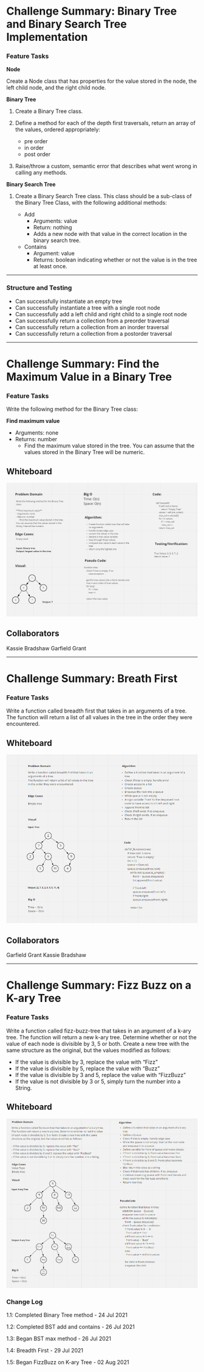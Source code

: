 # Challenge Summary: Binary Tree and Binary Search Tree Implementation

### Feature Tasks

**Node**

Create a Node class that has properties for the value stored in the node, the left child node, and the right child node.

**Binary Tree**

1. Create a Binary Tree class.
1. Define a method for each of the depth first traversals, return an array of the values, ordered appropriately:
    - pre order
    - in order
    - post order

1. Raise/throw a custom, semantic error that describes what went wrong in calling any methods.

**Binary Search Tree**

1. Create a Binary Search Tree class.
    This class should be a sub-class of the Binary Tree Class, with the following additional methods:

    - Add
        - Arguments: value
        - Return: nothing
        - Adds a new node with that value in the correct location in the binary search tree.
    - Contains
        - Argument: value
        - Returns: boolean indicating whether or not the value is in the tree at least once.

---

### Structure and Testing

- Can successfully instantiate an empty tree
- Can successfully instantiate a tree with a single root node
- Can successfully add a left child and right child to a single root node
- Can successfully return a collection from a preorder traversal
- Can successfully return a collection from an inorder traversal
- Can successfully return a collection from a postorder traversal

---

# Challenge Summary: Find the Maximum Value in a Binary Tree

### Feature Tasks

Write the following method for the Binary Tree class:

**Find maximum value**
- Arguments: none
- Returns: number
    - Find the maximum value stored in the tree. You can assume that the values stored in the Binary Tree will be numeric.

## Whiteboard
![](tree-max.PNG)

## Collaborators

Kassie Bradshaw
Garfield Grant

---

# Challenge Summary: Breath First

### Feature Tasks
Write a function called breadth first that takes in an arguments of a tree.
The function will return a list of all values in the tree in the order they were encountered.

## Whiteboard
![](breadth_first.PNG)

## Collaborators

Garfield Grant
Kassie Bradshaw

---

# Challenge Summary: Fizz Buzz on a K-ary Tree

### Feature Tasks
Write a function called fizz-buzz-tree that takes in an argument of a k-ary tree.
The function will return a new k-ary tree. Determine whether or not the value of each node is divisible by 3, 5 or both. Create a new tree with the same structure as the original, but the values modified as follows:

- If the value is divisible by 3, replace the value with “Fizz”
- If the value is divisible by 5, replace the value with “Buzz”
- If the value is divisible by 3 and 5, replace the value with “FizzBuzz”
- If the value is not divisible by 3 or 5, simply turn the number into a String.

## Whiteboard
![](fizz_buzz_tree.PNG)

### Change Log

1.1: Completed Binary Tree method - 24 Jul 2021

1.2: Completed BST add and contains - 26 Jul 2021

1.3: Began BST max method - 26 Jul 2021

1.4: Breadth First - 29 Jul 2021

1.5: Began FizzBuzz on K-ary Tree - 02 Aug 2021

